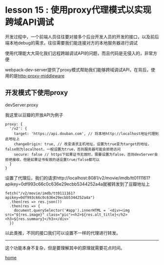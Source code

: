 # lesson 15 : 使用proxy代理模式以实现跨域API调试

开发过程中，一个前端人员往往要对接多个后台开发人员的开发的接口，以及前后端本地debug的需求，往往需要我们能连接对方的本地服务器进行调试

使用代理能大大简化我们远程跨越调试API的问题，而且代码是无侵入的，非常方便

webpack-dev-server提供了proxy模式帮助我们能够跨域调试API，在背后，使用的是[http-proxy-middleware](https://github.com/chimurai/http-proxy-middleware)

## 开发模式下使用proxy

devServer.proxy

我这里以豆瓣的开放API为例子

```
proxy: {
  '/v2': {
    target: 'https://api.douban.com', // 将本地http://localhost地址代理到此地址上
    changeOrigin: true, // 改变请求主机地址，设置为true变为target的地址，false则为localhost，一般设置为true，否则服务器可能会拒绝访问
    secure: false // https下如果证书无效时，需要设置为false，否则devServer会拒绝接收，但是如果证书有效的话设置true/false都可以
  }
}
```

设置了代理后，我们的请求http://localhost:8081/v2/movie/imdb/tt0111161?apikey=0df993c66c0c636e29ecbb5344252a4a就被转发到了豆瓣地址上

```
fetch("/v2/movie/imdb/tt0111161?apikey=0df993c66c0c636e29ecbb5344252a4a")
  .then(res => res.json())
  .then(res => {
    document.querySelector('#app').innerHTML = `<div><img src="${res.image}" class="pic"><h2>${res.alt_title}</h2><h3>${res.summary}</h3></div>`
  })
```

以此类推，不同的接口我们可以设置不一样的代理进行转发。

------

这个功能本身不复杂，但是要理解其中的原理就需要花点时间。

[home](https://github.com/biggerV/webpack4-lesson)